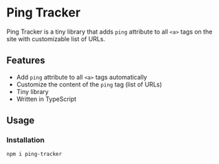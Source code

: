 # Ping Tracker

Ping Tracker is a tiny library that adds `ping` attribute to all `<a>` tags on the site with customizable list of URLs.

## Features

-   Add `ping` attribute to all `<a>` tags automatically
-   Customize the content of the `ping` tag (list of URLs)
-   Tiny library
-   Written in TypeScript

## Usage

### Installation

```
npm i ping-tracker
```
